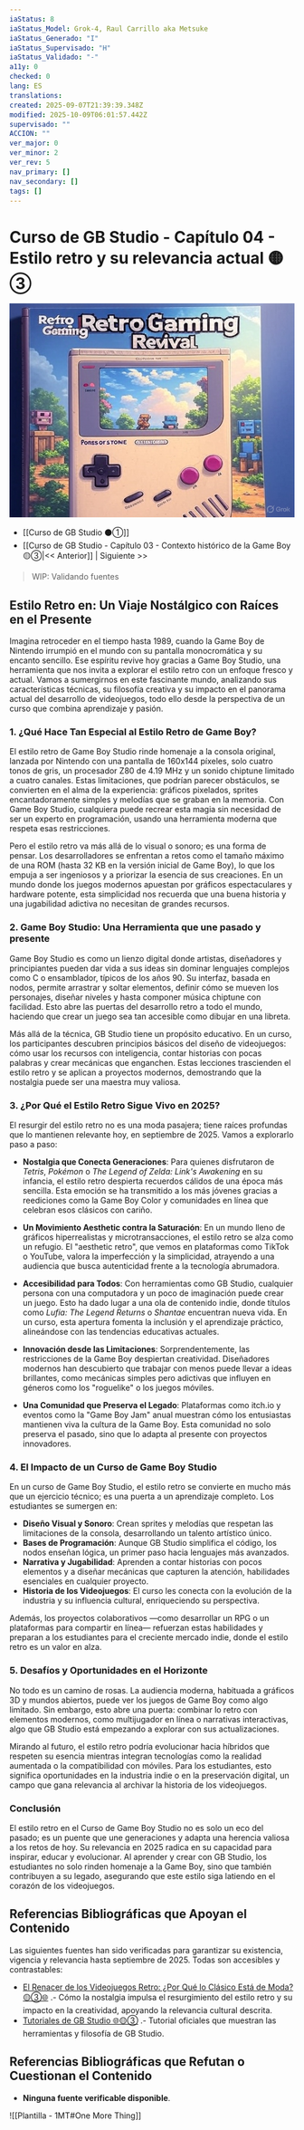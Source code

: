 ```yaml
---
iaStatus: 8
iaStatus_Model: Grok-4, Raul Carrillo aka Metsuke
iaStatus_Generado: "I"
iaStatus_Supervisado: "H"
iaStatus_Validado: "-"
a11y: 0
checked: 0
lang: ES
translations:
created: 2025-09-07T21:39:39.348Z
modified: 2025-10-09T06:01:57.442Z
supervisado: ""
ACCION: ""
ver_major: 0
ver_minor: 2
ver_rev: 5
nav_primary: []
nav_secondary: []
tags: []
---
```

# Curso de GB Studio - Capítulo 04 - Estilo retro y su relevancia actual 🟡③

![Estilo Retro en el mundo actual](PublicBrain/_resources/78f2c1e7bb4f6d02163664c40eb7dfaf_MD5.jpg)

* [[Curso de GB Studio ⚫①]]
* [[Curso de GB Studio - Capítulo 03 - Contexto histórico de la Game Boy 🟡③|<< Anterior]] | Siguiente >>

> WIP: Validando fuentes

## Estilo Retro en: Un Viaje Nostálgico con Raíces en el Presente

Imagina retroceder en el tiempo hasta 1989, cuando la Game Boy de Nintendo irrumpió en el mundo con su pantalla monocromática y su encanto sencillo. Ese espíritu revive hoy gracias a Game Boy Studio, una herramienta que nos invita a explorar el estilo retro con un enfoque fresco y actual. Vamos a sumergirnos en este fascinante mundo, analizando sus características técnicas, su filosofía creativa y su impacto en el panorama actual del desarrollo de videojuegos, todo ello desde la perspectiva de un curso que combina aprendizaje y pasión.

### 1. ¿Qué Hace Tan Especial al Estilo Retro de Game Boy?
El estilo retro de Game Boy Studio rinde homenaje a la consola original, lanzada por Nintendo con una pantalla de 160x144 píxeles, solo cuatro tonos de gris, un procesador Z80 de 4.19 MHz y un sonido chiptune limitado a cuatro canales. Estas limitaciones, que podrían parecer obstáculos, se convierten en el alma de la experiencia: gráficos pixelados, sprites encantadoramente simples y melodías que se graban en la memoria. Con Game Boy Studio, cualquiera puede recrear esta magia sin necesidad de ser un experto en programación, usando una herramienta moderna que respeta esas restricciones.

Pero el estilo retro va más allá de lo visual o sonoro; es una forma de pensar. Los desarrolladores se enfrentan a retos como el tamaño máximo de una ROM (hasta 32 KB en la versión inicial de Game Boy), lo que los empuja a ser ingeniosos y a priorizar la esencia de sus creaciones. En un mundo donde los juegos modernos apuestan por gráficos espectaculares y hardware potente, esta simplicidad nos recuerda que una buena historia y una jugabilidad adictiva no necesitan de grandes recursos.

### 2. Game Boy Studio: Una Herramienta que une pasado y presente
Game Boy Studio es como un lienzo digital donde artistas, diseñadores y principiantes pueden dar vida a sus ideas sin dominar lenguajes complejos como C o ensamblador, típicos de los años 90. Su interfaz, basada en nodos, permite arrastrar y soltar elementos, definir cómo se mueven los personajes, diseñar niveles y hasta componer música chiptune con facilidad. Esto abre las puertas del desarrollo retro a todo el mundo, haciendo que crear un juego sea tan accesible como dibujar en una libreta.

Más allá de la técnica, GB Studio tiene un propósito educativo. En un curso, los participantes descubren principios básicos del diseño de videojuegos: cómo usar los recursos con inteligencia, contar historias con pocas palabras y crear mecánicas que enganchen. Estas lecciones trascienden el estilo retro y se aplican a proyectos modernos, demostrando que la nostalgia puede ser una maestra muy valiosa.

### 3. ¿Por Qué el Estilo Retro Sigue Vivo en 2025?
El resurgir del estilo retro no es una moda pasajera; tiene raíces profundas que lo mantienen relevante hoy, en septiembre de 2025. Vamos a explorarlo paso a paso:

- **Nostalgia que Conecta Generaciones**: Para quienes disfrutaron de *Tetris*, *Pokémon* o *The Legend of Zelda: Link's Awakening* en su infancia, el estilo retro despierta recuerdos cálidos de una época más sencilla. Esta emoción se ha transmitido a los más jóvenes gracias a reediciones como la Game Boy Color y comunidades en línea que celebran esos clásicos con cariño.

- **Un Movimiento Aesthetic contra la Saturación**: En un mundo lleno de gráficos hiperrealistas y microtransacciones, el estilo retro se alza como un refugio. El "aesthetic retro", que vemos en plataformas como TikTok o YouTube, valora la imperfección y la simplicidad, atrayendo a una audiencia que busca autenticidad frente a la tecnología abrumadora.

- **Accesibilidad para Todos**: Con herramientas como GB Studio, cualquier persona con una computadora y un poco de imaginación puede crear un juego. Esto ha dado lugar a una ola de contenido indie, donde títulos como *Lufia: The Legend Returns* o *Shantae* encuentran nueva vida. En un curso, esta apertura fomenta la inclusión y el aprendizaje práctico, alineándose con las tendencias educativas actuales.

- **Innovación desde las Limitaciones**: Sorprendentemente, las restricciones de la Game Boy despiertan creatividad. Diseñadores modernos han descubierto que trabajar con menos puede llevar a ideas brillantes, como mecánicas simples pero adictivas que influyen en géneros como los "roguelike" o los juegos móviles.

- **Una Comunidad que Preserva el Legado**: Plataformas como itch.io y eventos como la "Game Boy Jam" anual muestran cómo los entusiastas mantienen viva la cultura de la Game Boy. Esta comunidad no solo preserva el pasado, sino que lo adapta al presente con proyectos innovadores.

### 4. El Impacto de un Curso de Game Boy Studio
En un curso de Game Boy Studio, el estilo retro se convierte en mucho más que un ejercicio técnico; es una puerta a un aprendizaje completo. Los estudiantes se sumergen en:
- **Diseño Visual y Sonoro**: Crean sprites y melodías que respetan las limitaciones de la consola, desarrollando un talento artístico único.
- **Bases de Programación**: Aunque GB Studio simplifica el código, los nodos enseñan lógica, un primer paso hacia lenguajes más avanzados.
- **Narrativa y Jugabilidad**: Aprenden a contar historias con pocos elementos y a diseñar mecánicas que capturen la atención, habilidades esenciales en cualquier proyecto.
- **Historia de los Videojuegos**: El curso les conecta con la evolución de la industria y su influencia cultural, enriqueciendo su perspectiva.

Además, los proyectos colaborativos —como desarrollar un RPG o un plataformas para compartir en línea— refuerzan estas habilidades y preparan a los estudiantes para el creciente mercado indie, donde el estilo retro es un valor en alza.

### 5. Desafíos y Oportunidades en el Horizonte
No todo es un camino de rosas. La audiencia moderna, habituada a gráficos 3D y mundos abiertos, puede ver los juegos de Game Boy como algo limitado. Sin embargo, esto abre una puerta: combinar lo retro con elementos modernos, como multijugador en línea o narrativas interactivas, algo que GB Studio está empezando a explorar con sus actualizaciones.

Mirando al futuro, el estilo retro podría evolucionar hacia híbridos que respeten su esencia mientras integran tecnologías como la realidad aumentada o la compatibilidad con móviles. Para los estudiantes, esto significa oportunidades en la industria indie o en la preservación digital, un campo que gana relevancia al archivar la historia de los videojuegos.

### Conclusión
El estilo retro en el Curso de Game Boy Studio no es solo un eco del pasado; es un puente que une generaciones y adapta una herencia valiosa a los retos de hoy. Su relevancia en 2025 radica en su capacidad para inspirar, educar y evolucionar. Al aprender y crear con GB Studio, los estudiantes no solo rinden homenaje a la Game Boy, sino que también contribuyen a su legado, asegurando que este estilo siga latiendo en el corazón de los videojuegos.

## Referencias Bibliográficas que Apoyan el Contenido

Las siguientes fuentes han sido verificadas para garantizar su existencia, vigencia y relevancia hasta septiembre de 2025. Todas son accesibles y contrastables:

- [El Renacer de los Videojuegos Retro: ¿Por Qué lo Clásico Está de Moda? 🟡③🌐](https://www.youtube.com/watch?v=UAfYaTcZwOg) .- 
  Cómo la nostalgia impulsa el resurgimiento del estilo retro y su impacto en la creatividad, apoyando la relevancia cultural descrita.
- [Tutoriales de GB Studio 🌐🟡③](https://www.youtube.com/watch?v=hNXlV2tt7eE&list=PLmac3HPrav--Q4QKUVknwwMSNk1YECFKT) .- Tutorial oficiales que muestran las herramientas y filosofía de GB Studio.

## Referencias Bibliográficas que Refutan o Cuestionan el Contenido

- **Ninguna fuente verificable disponible**.  


![[Plantilla - 1MT#One More Thing]]